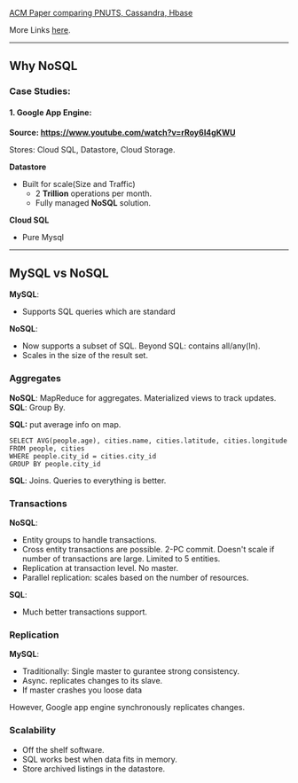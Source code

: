 [ACM Paper comparing PNUTS, Cassandra, Hbase](http://research.yahoo.com/files/ycsb.pdf)

More Links [here](https://delicious.com/goyalankit/ut-database-systems).

---

## Why NoSQL

### Case Studies:

#### 1. Google App Engine:

**Source: https://www.youtube.com/watch?v=rRoy6I4gKWU**

Stores: Cloud SQL, Datastore, Cloud Storage.

**Datastore**
* Built for scale(Size and Traffic)
  * 2 **Trillion** operations per month.
  * Fully managed **NoSQL** solution.

**Cloud SQL**
* Pure Mysql

---
## MySQL vs NoSQL

**MySQL**: 
* Supports SQL queries which are standard

**NoSQL**: 
* Now supports a subset of SQL. Beyond SQL: contains all/any(In).
* Scales in the size of the result set.

### Aggregates
       
**NoSQL**: MapReduce for aggregates. Materialized views to track updates.
**SQL**: Group By.

**SQL:** put average info on map.
```
SELECT AVG(people.age), cities.name, cities.latitude, cities.longitude
FROM people, cities
WHERE people.city_id = cities.city_id
GROUP BY people.city_id
```

**SQL**: Joins. Queries to everything is better.


### Transactions
**NoSQL**: 
* Entity groups to handle transactions.
* Cross entity transactions are possible. 2-PC commit. Doesn't scale if number of transactions are large. Limited to 5 entities. 
* Replication at transaction level. No master. 
* Parallel replication: scales based on the number of resources.

**SQL**: 
* Much better transactions support. 


### Replication

**MySQL**: 
* Traditionally: Single master to gurantee strong consistency. 
* Async. replicates changes to its slave. 
* If master crashes you loose data

However, Google app engine synchronously replicates changes.

### Scalability
* Off the shelf software. 
* SQL works best when data fits in memory.
* Store archived listings in the datastore.
